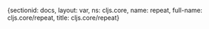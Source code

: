 {sectionid: docs, layout: var, ns: cljs.core, name: repeat, full-name: cljs.core/repeat,
  title: cljs.core/repeat}
